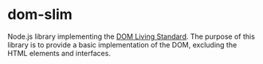 # dom-slim

Node.js library implementing the [DOM Living Standard](https://dom.spec.whatwg.org/).
The purpose of this library is to provide a basic implementation of the DOM, excluding the HTML elements and interfaces.
